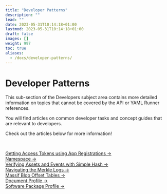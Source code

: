 ```yaml
---
title: "Developer Patterns"
description: ""
lead: ""
date: 2023-05-31T10:14:18+01:00
lastmod: 2023-05-31T10:14:18+01:00
draft: false
images: []
weight: 997
toc: true
aliases:
  - /docs/developer-patterns/
---
```

<div class= "row justify-content-center">
    <div class="col-md-12 col-lg-10 col-xl-10">
      <h1>Developer Patterns</h1>
      <p>This sub-section of the Developers subject area contains more detailed information on topics that cannot be covered by the API or YAML Runner references. <br></p>
      <p>You will find articles on common developer tasks and concept guides that are relevant to developers.</p>
      <p> Check out the articles below for more information!</p><br>
      <p><a href="/developers/developer-patterns/getting-access-tokens-using-app-registrations/">Getting Access Tokens using App Registrations &rarr;</a><br>
      <a href="/developers/developer-patterns/namespace/">Namespace &rarr;</a><br>
      <a href="/developers/developer-patterns/verifying-with-simple-hash/">Verifying Assets and Events with Simple Hash &rarr;</a><br>
      <a href="/developers/developer-patterns/navigating-merklelogs/">Navigating the Merkle Logs &rarr;</a><br>
      <a href="/developers/developer-patterns/massif-blob-offset-tables/">Massif Blob Offset Tables &rarr;</a><br>
      <a href="/developers/developer-patterns/document-profile/">Document Profile &rarr;</a><br>
      <a href="/developers/developer-patterns/software-package-profile/">Software Package Profile &rarr;</a></p>
    </div>
</div>
